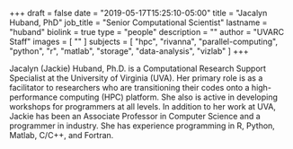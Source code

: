 +++
draft = false
date = "2019-05-17T15:25:10-05:00"
title = "Jacalyn Huband, PhD"
job_title = "Senior Computational Scientist"
lastname = "huband"
biolink = true
type = "people"
description = ""
author = "UVARC Staff"
images = [
  ""
]
subjects = [
  "hpc",
  "rivanna",
  "parallel-computing",
  "python",
  "r",
  "matlab",
  "storage",
  "data-analysis",
  "vizlab"
]
+++

Jacalyn (Jackie) Huband, Ph.D. is a Computational Research Support Specialist at the University of Virginia (UVA). Her primary role is as a facilitator to researchers who are transitioning their codes onto a high-performance computing (HPC) platform. She also is active in developing workshops for programmers at all levels. In addition to her work at UVA, Jackie has been an Associate Professor in Computer Science and a programmer in industry. She has experience programming in R, Python, Matlab, C/C++, and Fortran.
